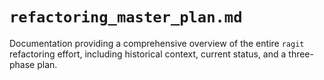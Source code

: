 # `refactoring_master_plan.md`

Documentation providing a comprehensive overview of the entire `ragit` refactoring effort, including historical context, current status, and a three-phase plan.